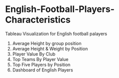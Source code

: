 # English-Football-Players-Characteristics
Tableau Visualization for English football palayers

1. Average Height by group position
2. Average Height & Weight by Position
3. Player Value By Club
4. Top Teams By Player Value
5. Top Five Players by Position
6. Dashboard of English Players

